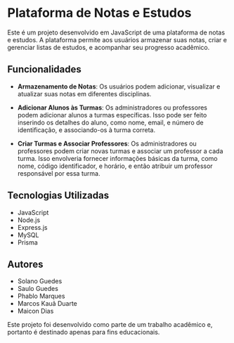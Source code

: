 # Plataforma de Notas e Estudos

Este é um projeto desenvolvido em JavaScript de uma plataforma de notas e estudos. A plataforma permite aos usuários armazenar suas notas, criar e gerenciar listas de estudos, e acompanhar seu progresso acadêmico.

## Funcionalidades

- **Armazenamento de Notas**: Os usuários podem adicionar, visualizar e atualizar suas notas em diferentes disciplinas.

- **Adicionar Alunos às Turmas**: Os administradores ou professores podem adicionar alunos a turmas específicas. Isso pode ser feito inserindo os detalhes do aluno, como nome, email, e número de identificação, e associando-os à turma correta.

- **Criar Turmas e Associar Professores**: Os administradores ou professores podem criar novas turmas e associar um professor a cada turma. Isso envolveria fornecer informações básicas da turma, como nome, código identificador, e horário, e então atribuir um professor responsável por essa turma.

## Tecnologias Utilizadas

- JavaScript
- Node.js
- Express.js
- MySQL
- Prisma

## Autores

- Solano Guedes
- Saulo Guedes
- Phablo Marques
- Marcos Kauã Duarte
- Maicon Dias

Este projeto foi desenvolvido como parte de um trabalho acadêmico e, portanto é destinado apenas para fins educacionais.
